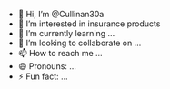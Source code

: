 - 👋 Hi, I’m @Cullinan30a
- 👀 I’m interested in insurance products
- 🌱 I’m currently learning ...
- 💞️ I’m looking to collaborate on ...
- 📫 How to reach me ...
- 😄 Pronouns: ...
- ⚡ Fun fact: ...

<!---
Cullinan30a/Cullinan30a is a ✨ special ✨ repository because its `README.md` (this file) appears on your GitHub profile.
You can click the Preview link to take a look at your changes.
--->
